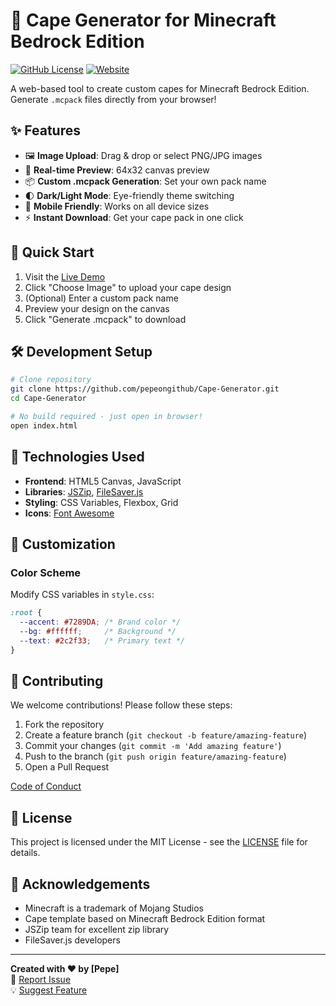 
# 🧥 Cape Generator for Minecraft Bedrock Edition

[![GitHub License](https://img.shields.io/github/license/yourusername/cape-generator?style=flat-square)](LICENSE)
[![Website](https://img.shields.io/website?down_message=offline&up_message=online&url=https%3A%2F%2Fyourusername.github.io/cape-generator&style=flat-square)](https://pepeongithub.github.io/Cape-Generator)

A web-based tool to create custom capes for Minecraft Bedrock Edition. Generate `.mcpack` files directly from your browser!

## ✨ Features

- 🖼️ **Image Upload**: Drag & drop or select PNG/JPG images
- 👀 **Real-time Preview**: 64x32 canvas preview
- 📦 **Custom .mcpack Generation**: Set your own pack name
- 🌓 **Dark/Light Mode**: Eye-friendly theme switching
- 📱 **Mobile Friendly**: Works on all device sizes
- ⚡ **Instant Download**: Get your cape pack in one click

## 🚀 Quick Start

1. Visit the [Live Demo](https://pepeongithub.github.io/Cape-Generator)
2. Click "Choose Image" to upload your cape design
3. (Optional) Enter a custom pack name
4. Preview your design on the canvas
5. Click "Generate .mcpack" to download

## 🛠️ Development Setup

```bash
# Clone repository
git clone https://github.com/pepeongithub/Cape-Generator.git
cd Cape-Generator

# No build required - just open in browser!
open index.html
```

## 🔧 Technologies Used

- **Frontend**: HTML5 Canvas, JavaScript
- **Libraries**: [JSZip](https://stuk.github.io/jszip/), [FileSaver.js](https://github.com/eligrey/FileSaver.js)
- **Styling**: CSS Variables, Flexbox, Grid
- **Icons**: [Font Awesome](https://fontawesome.com)

## 🎨 Customization

### Color Scheme
Modify CSS variables in `style.css`:
```css
:root {
  --accent: #7289DA; /* Brand color */
  --bg: #ffffff;     /* Background */
  --text: #2c2f33;   /* Primary text */
}
```

## 🤝 Contributing

We welcome contributions! Please follow these steps:
1. Fork the repository
2. Create a feature branch (`git checkout -b feature/amazing-feature`)
3. Commit your changes (`git commit -m 'Add amazing feature'`)
4. Push to the branch (`git push origin feature/amazing-feature`)
5. Open a Pull Request

[Code of Conduct](CODE_OF_CONDUCT.md)

## 📜 License

This project is licensed under the MIT License - see the [LICENSE](LICENSE) file for details.

## 🙏 Acknowledgements

- Minecraft is a trademark of Mojang Studios
- Cape template based on Minecraft Bedrock Edition format
- JSZip team for excellent zip library
- FileSaver.js developers

---

**Created with ❤️ by [Pepe]**  
🔗 [Report Issue](https://github.com/pepeongithub/Cape-Generator/issues)  
💡 [Suggest Feature](https://github.com/pepeongithub/Cape-Generator/discussions)